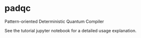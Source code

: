 # padqc
Pattern-oriented Deterministic Quantum Compiler

See the tutorial jupyter notebook for a detailed usage explanation.
